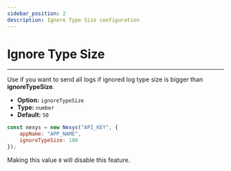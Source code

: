 ```yaml
---
sidebar_position: 2
description: Ignore Type Size configuration
---
```


# Ignore Type Size

---

Use if you want to send all logs if ignored log type size is bigger than **ignoreTypeSize**.

- **Option:** `ignoreTypeSize` 
- **Type:** `number`
- **Default:** `50`

```javascript
const nexys = new Nexys("API_KEY", { 
    appName: "APP_NAME", 
    ignoreTypeSize: 100
});
```

Making this value `0` will disable this feature.